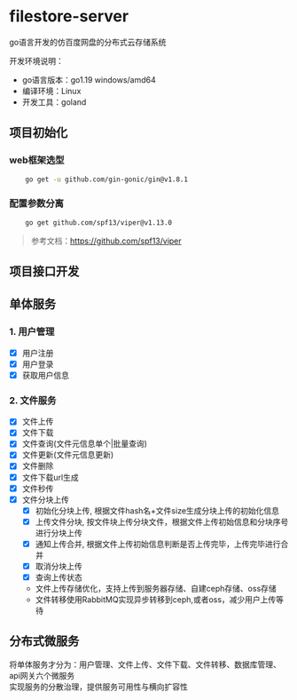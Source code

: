 # filestore-server

go语言开发的仿百度网盘的分布式云存储系统

开发环境说明：
- go语言版本：go1.19 windows/amd64
- 编译环境：Linux
- 开发工具：goland

## 项目初始化

### web框架选型
```bash
    go get -u github.com/gin-gonic/gin@v1.8.1
```

### 配置参数分离
```bash
    go get github.com/spf13/viper@v1.13.0
```
> 参考文档：https://github.com/spf13/viper

## 项目接口开发
## 单体服务

### 1. 用户管理
- [x] 用户注册
- [x] 用户登录
- [x] 获取用户信息

### 2. 文件服务
- [x] 文件上传
- [x] 文件下载
- [x] 文件查询(文件元信息单个|批量查询)
- [x] 文件更新(文件元信息更新)
- [x] 文件删除
- [x] 文件下载url生成
- [x] 文件秒传
- [x] 文件分块上传
    - [x] 初始化分块上传, 根据文件hash名+文件size生成分块上传的初始化信息
    - [x] 上传文件分块, 按文件块上传分块文件，根据文件上传初始信息和分块序号进行分块上传
    - [x] 通知上传合并, 根据文件上传初始信息判断是否上传完毕，上传完毕进行合并
    - [x] 取消分块上传
    - [x] 查询上传状态
  - 文件上传存储优化，支持上传到服务器存储、自建ceph存储、oss存储
  - 文件转移使用RabbitMQ实现异步转移到ceph,或者oss，减少用户上传等待

## 分布式微服务
将单体服务才分为：用户管理、文件上传、文件下载、文件转移、数据库管理、api网关六个微服务 \
实现服务的分散治理，提供服务可用性与横向扩容性